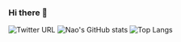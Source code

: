 ### Hi there 👋
![Twitter URL](https://img.shields.io/twitter/url?label=cookie_nao27&style=social&url=https%3A%2F%2Ftwitter.com%2Fcookie_nao27)
![Nao's GitHub stats](https://github-readme-stats.vercel.app/api?username=c-nao27&show_icons=true&count_private=true)
![Top Langs](https://github-readme-stats.vercel.app/api/top-langs/?username=c-nao27&layout=compact)

<!--
**c-nao27/c-nao27** is a ✨ _special_ ✨ repository because its `README.md` (this file) appears on your GitHub profile.

Here are some ideas to get you started:

- 🔭 I’m currently working on ...
- 🌱 I’m currently learning ...
- 👯 I’m looking to collaborate on ...
- 🤔 I’m looking for help with ...
- 💬 Ask me about ...
- 📫 How to reach me: ...
- 😄 Pronouns: ...
- ⚡ Fun fact: ...
-->
